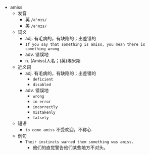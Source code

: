 - amiss
  - 发音
    - 英 `/ə'mɪs/`
    - 美 `/ə'mɪs/`
  - 词义
    - adj. 有毛病的，有缺陷的；出差错的
    - `If you say that something is amiss, you mean there is something wrong`
    - adv. 错误地
    - n. (Amiss)人名；(英)埃米斯
  - 近义词
    - adj. 有毛病的，有缺陷的；出差错的
      - `deficient`
      - `disabled`
    - adv. 错误地
      - `wrong`
      - `in error`
      - `incorrectly`
      - `mistakenly`
      - `falsely`
  - 短语
    - `to come amiss` 不受欢迎，不称心 
  - 例句
    - `Their instincts warned them something was amiss.`
      - 他们的直觉警告他们某些地方不对头。

